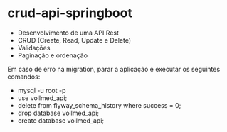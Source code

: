 # crud-api-springboot

- Desenvolvimento de uma API Rest
- CRUD (Create, Read, Update e Delete)
- Validações
- Paginação e ordenação

Em caso de erro na migration, parar a aplicação e executar os seguintes comandos:
- mysql -u root -p
- use vollmed_api;
- delete from flyway_schema_history where success = 0;
- drop database vollmed_api;
- create database vollmed_api;
